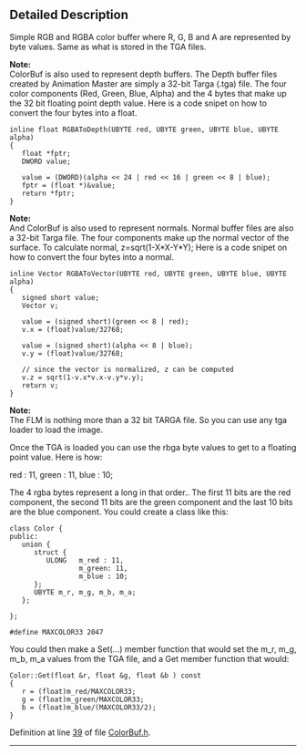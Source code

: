 ## Detailed Description

Simple RGB and RGBA color buffer where R, G, B and A are represented by byte values. Same as what is stored in the TGA files.

**Note:**  
ColorBuf is also used to represent depth buffers. The Depth buffer files created by Animation Master are simply a 32-bit Targa (.tga) file. The four color components (Red, Green, Blue, Alpha) and the 4 bytes that make up the 32 bit floating point depth value. Here is a code snipet on how to convert the four bytes into a float.

<div class="fragment">

``` fragment
inline float RGBAToDepth(UBYTE red, UBYTE green, UBYTE blue, UBYTE alpha)
{
   float *fptr;
   DWORD value;

   value = (DWORD)(alpha << 24 | red << 16 | green << 8 | blue);
   fptr = (float *)&value;
   return *fptr;
}
```

</div>

**Note:**  
And ColorBuf is also used to represent normals. Normal buffer files are also a 32-bit Targa file. The four components make up the normal vector of the surface. To calculate normal, z=sqrt(1-X\*X-Y\*Y); Here is a code snipet on how to convert the four bytes into a normal.

<div class="fragment">

``` fragment
inline Vector RGBAToVector(UBYTE red, UBYTE green, UBYTE blue, UBYTE alpha)
{
   signed short value;
   Vector v;

   value = (signed short)(green << 8 | red);
   v.x = (float)value/32768;

   value = (signed short)(alpha << 8 | blue);
   v.y = (float)value/32768;

   // since the vector is normalized, z can be computed
   v.z = sqrt(1-v.x*v.x-v.y*v.y);
   return v;
}
```

</div>

**Note:**  
The FLM is nothing more than a 32 bit TARGA file. So you can use any tga loader to load the image.

Once the TGA is loaded you can use the rbga byte values to get to a floating point value. Here is how:

red : 11, green : 11, blue : 10;

The 4 rgba bytes represent a long in that order.. The first 11 bits are the red component, the second 11 bits are the green component and the last 10 bits are the blue component. You could create a class like this:

<div class="fragment">

``` fragment
class Color {
public:
   union {
      struct {
         ULONG   m_red : 11,
                 m_green: 11,
                 m_blue : 10;
      };
      UBYTE m_r, m_g, m_b, m_a;
   };

};

#define MAXCOLOR33 2047
```

</div>

You could then make a Set(...) member function that would set the m_r, m_g, m_b, m_a values from the TGA file, and a Get member function that would:

<div class="fragment">

``` fragment
Color::Get(float &r, float &g, float &b ) const
{
   r = (float)m_red/MAXCOLOR33;
   g = (float)m_green/MAXCOLOR33;
   b = (float)m_blue/(MAXCOLOR33/2);
}
```

</div>

Definition at line <a href="ColorBuf_8h-source.md#l00039" class="el">39</a> of file <a href="ColorBuf_8h-source.md" class="el">ColorBuf.h</a>.

------------------------------------------------------------------------

